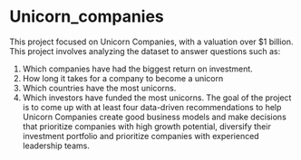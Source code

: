 # Unicorn_companies
This project focused on Unicorn Companies, with a valuation over $1 billion. This project involves analyzing the dataset to answer questions such as:
1. Which companies have had the biggest return on investment.
2. How long it takes for a company to become a unicorn 
3. Which countries have the most unicorns.
4. Which investors have funded the most unicorns.
The goal of the project is to come up with at least four data-driven recommendations to help Unicorn Companies create good business models and make decisions that prioritize companies with high growth potential, diversify their investment portfolio and prioritize companies with experienced leadership teams.
